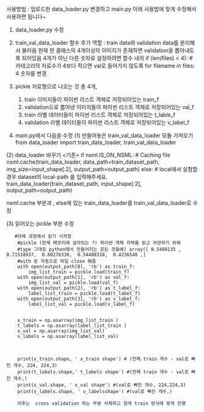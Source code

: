 사용방법 : 업로드한 data_loader.py 변경하고 main.py 아래 사용법에 맞게 수정해서 사용하면 됩니다~ 

1. data_loader.py 수정
2. train_val_data_loader 함수 추가 
역할 : train data와 validation data를 분리해서 불러옴
현재 한 클래스의 4개이상의 이미지가 존재하면 validation을 뽑아내도록 되어있음 
4개가 아닌 다른 숫자로 설정하려면 
함수 내의 
 if (len(files) < 4):
            # 카테고리의 자료수가 4보다 적으면 val로 들어가지 않도록
            for filename in files:
 4 숫자를 변경
 
 3. pickle 자료형으로 나오는 것 총 4개, 
     1) train 이미지들이 파이썬 리스트 객체로 저장되어있는 train_f 
     2) validation으로 뽑아낸 이미지들이 파이썬 리스트 객체로 저장되어있는 val_f 
     3) train 라벨 데이터들이 파이썬 리스트 객체로 저장되어있는 t_lable_f
     4) validation 라벨 데이터들이 파이썬 리스트 객체로 저장되어있는 v_label_f

4. main.py에서 다음을 수정 
(1) 만들어놓은 train_val_data_loader 모듈 가져오기
    from data_loader import train_data_loader, train_val_data_loader

(2) data_loader 바꾸기 
<기존>
 if nsml.IS_ON_NSML:
            # Caching file
            nsml.cache(train_data_loader, data_path=train_dataset_path, img_size=input_shape[:2],
                       output_path=output_path)
        else:
            # local에서 실험할경우 dataset의 local-path 를 입력해주세요.
            train_data_loader(train_dataset_path, input_shape[:2], output_path=output_path)
            
 
 nsml.cache 부분과 , else에 있는 train_data_loader를 train_val_data_loader로 수정
 
 (3) 읽어오는 pickle 부분 수정
 
       #아래 과정에서 읽기 시작함
        #pickle (현재 메모리에 살아있는 ?) 파이썬 객체 자체를 읽고 저장하기 위해
        #type 그대로 python에서 만들어지는 모든 것들예) array([ 0.5488135 ,  0.71518937,  0.60276338,  0.54488318,  0.4236548 ,]
        #with 문 자동으로 파일 close 해줌
        with open(output_path[0], 'rb') as train_f:
            img_list_train = pickle.load(train_f)
        with open(output_path[1], 'rb') as val_f:
            img_list_val = pickle.load(val_f)
        with open(output_path[2], 'rb') as t_label_f:
            label_list_train = pickle.load(t_label_f)
        with open(output_path[3], 'rb') as v_label_f:
            label_list_val = pickle.load(v_label_f)

  
        x_train = np.asarray(img_list_train )
        t_labels = np.asarray(label_list_train )
        x_val = np.asarray(img_list_val)
        v_labels = np.asarray(label_list_val)
     


        print(x_train.shape, ' x_train shape') # (전체 train 개수 - val로 빠진 개수, 224, 224,3) 
        print(t_labels.shape,' t_labels shape') #(전체 train 개수 - val로 빠진 개수,)
        print(x_val.shape, ' x_val shape') #(val로 빠진 개수, 224,224,3)
        print(v_labels.shape, ' v_labelsshape') #(val로 빠진 개수,)
        
        이후는  cross validation 하는 부분 삭제하고 원래 train 방식에 맞게 진행 
 



